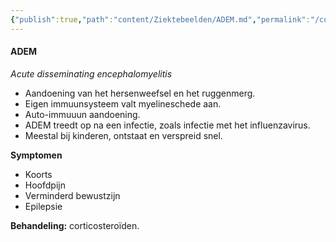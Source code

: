 ```yaml
---
{"publish":true,"path":"content/Ziektebeelden/ADEM.md","permalink":"/content/ziektebeelden/adem/","title":"ADEM","tags":["Neurologie/Acute_neurologie","Acute geneeskunde","Ziektebeeld"]}
---
```




#### ADEM

*Acute disseminating encephalomyelitis*
- Aandoening van het hersenweefsel en het ruggenmerg.
- Eigen immuunsysteem valt myelineschede aan.
- Auto-immuuun aandoening.
- ADEM treedt op na een infectie, zoals infectie met het influenzavirus.
- Meestal bij kinderen, ontstaat en verspreid snel.

**Symptomen**

- Koorts
- Hoofdpijn
- Verminderd bewustzijn
- Epilepsie

**Behandeling:** corticosteroïden. 